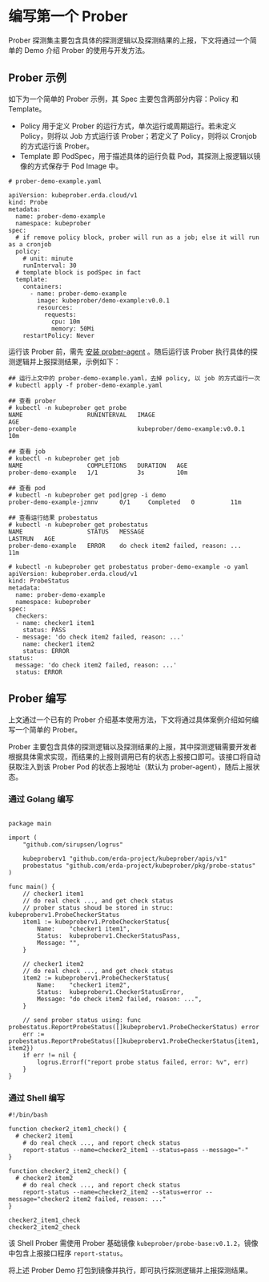 # 编写第一个 Prober

Prober 探测集主要包含具体的探测逻辑以及探测结果的上报，下文将通过一个简单的 Demo 介绍 Prober 的使用与开发方法。

## Prober 示例

如下为一个简单的 Prober 示例，其 Spec 主要包含两部分内容：Policy 和 Template。

* Policy 用于定义 Prober 的运行方式，单次运行或周期运行。若未定义 Policy，则将以 Job 方式运行该 Prober；若定义了 Policy，则将以 Cronjob 的方式运行该 Prober。
* Template 即 PodSpec，用于描述具体的运行负载 Pod，其探测上报逻辑以镜像的方式保存于 Pod Image 中。

```
# prober-demo-example.yaml

apiVersion: kubeprober.erda.cloud/v1
kind: Probe
metadata:
  name: prober-demo-example
  namespace: kubeprober
spec:
  # if remove policy block, prober will run as a job; else it will run as a cronjob
  policy:
    # unit: minute
    runInterval: 30
  # template block is podSpec in fact
  template:
    containers:
      - name: prober-demo-example
        image: kubeprober/demo-example:v0.0.1
        resources:
          requests:
            cpu: 10m
            memory: 50Mi
    restartPolicy: Never
```

运行该 Prober 前，需先 [安装 prober-agent](../best-practices/standalone_kubeprober.md) 。随后运行该 Prober 执行具体的探测逻辑并上报探测结果，示例如下：

```
## 运行上文中的 prober-demo-example.yaml，去掉 policy, 以 job 的方式运行一次
# kubectl apply -f prober-demo-example.yaml

## 查看 prober
# kubectl -n kubeprober get probe
NAME                  RUNINTERVAL   IMAGE                            AGE
prober-demo-example                 kubeprober/demo-example:v0.0.1   10m

## 查看 job
# kubectl -n kubeprober get job
NAME                  COMPLETIONS   DURATION   AGE
prober-demo-example   1/1           3s         10m

## 查看 pod
# kubectl -n kubeprober get pod|grep -i demo
prober-demo-example-jzmnv      0/1     Completed   0          11m

## 查看运行结果 probestatus
# kubectl -n kubeprober get probestatus
NAME                  STATUS   MESSAGE                              LASTRUN   AGE
prober-demo-example   ERROR    do check item2 failed, reason: ...             11m

# kubectl -n kubeprober get probestatus prober-demo-example -o yaml
apiVersion: kubeprober.erda.cloud/v1
kind: ProbeStatus
metadata:
  name: prober-demo-example
  namespace: kubeprober
spec:
  checkers:
  - name: checker1 item1
    status: PASS
  - message: 'do check item2 failed, reason: ...'
    name: checker1 item2
    status: ERROR
status:
  message: 'do check item2 failed, reason: ...'
  status: ERROR
```

## Prober 编写

上文通过一个已有的 Prober 介绍基本使用方法，下文将通过具体案例介绍如何编写一个简单的 Prober。

Prober 主要包含具体的探测逻辑以及探测结果的上报，其中探测逻辑需要开发者根据具体需求实现，而结果的上报则调用已有的状态上报接口即可。该接口将自动获取注入到该 Prober Pod 的状态上报地址（默认为 prober-agent），随后上报状态。

### 通过 Golang 编写
```golang

package main

import (
	"github.com/sirupsen/logrus"
   
	kubeproberv1 "github.com/erda-project/kubeprober/apis/v1"
	probestatus "github.com/erda-project/kubeprober/pkg/probe-status"
)

func main() {
	// checker1 item1
	// do real check ..., and get check status
    // prober status shoud be stored in struc: kubeproberv1.ProbeCheckerStatus
	item1 := kubeproberv1.ProbeCheckerStatus{
		Name:    "checker1 item1",
		Status:  kubeproberv1.CheckerStatusPass,
		Message: "",
	}

	// checker1 item2
	// do real check ..., and get check status
	item2 := kubeproberv1.ProbeCheckerStatus{
		Name:    "checker1 item2",
		Status:  kubeproberv1.CheckerStatusError,
		Message: "do check item2 failed, reason: ...",
	}
    
    // send prober status using: func probestatus.ReportProbeStatus([]kubeproberv1.ProbeCheckerStatus) error
	err := probestatus.ReportProbeStatus([]kubeproberv1.ProbeCheckerStatus{item1, item2})
	if err != nil {
		logrus.Errorf("report probe status failed, error: %v", err)
	}
}

```

### 通过 Shell 编写

```shell
#!/bin/bash

function checker2_item1_check() {
  # checker2 item1
	# do real check ..., and report check status
	report-status --name=checker2_item1 --status=pass --message="-"
}

function checker2_item2_check() {
  # checker2 item2
	# do real check ..., and report check status
	report-status --name=checker2_item2 --status=error --message="checker2 item2 failed, reason: ..."
}

checker2_item1_check
checker2_item2_check
```

该 Shell Prober 需使用 Prober 基础镜像 `kubeprober/probe-base:v0.1.2`，镜像中包含上报接口程序 `report-status`。

将上述 Prober Demo 打包到镜像并执行，即可执行探测逻辑并上报探测结果。

